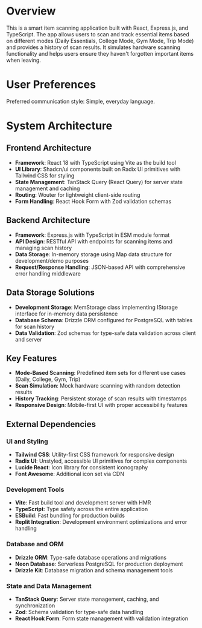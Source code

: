 # Overview

This is a smart item scanning application built with React, Express.js, and TypeScript. The app allows users to scan and track essential items based on different modes (Daily Essentials, College Mode, Gym Mode, Trip Mode) and provides a history of scan results. It simulates hardware scanning functionality and helps users ensure they haven't forgotten important items when leaving.

# User Preferences

Preferred communication style: Simple, everyday language.

# System Architecture

## Frontend Architecture
- **Framework**: React 18 with TypeScript using Vite as the build tool
- **UI Library**: Shadcn/ui components built on Radix UI primitives with Tailwind CSS for styling
- **State Management**: TanStack Query (React Query) for server state management and caching
- **Routing**: Wouter for lightweight client-side routing
- **Form Handling**: React Hook Form with Zod validation schemas

## Backend Architecture  
- **Framework**: Express.js with TypeScript in ESM module format
- **API Design**: RESTful API with endpoints for scanning items and managing scan history
- **Data Storage**: In-memory storage using Map data structure for development/demo purposes
- **Request/Response Handling**: JSON-based API with comprehensive error handling middleware

## Data Storage Solutions
- **Development Storage**: MemStorage class implementing IStorage interface for in-memory data persistence
- **Database Schema**: Drizzle ORM configured for PostgreSQL with tables for scan history
- **Data Validation**: Zod schemas for type-safe data validation across client and server

## Key Features
- **Mode-Based Scanning**: Predefined item sets for different use cases (Daily, College, Gym, Trip)
- **Scan Simulation**: Mock hardware scanning with random detection results
- **History Tracking**: Persistent storage of scan results with timestamps
- **Responsive Design**: Mobile-first UI with proper accessibility features

## External Dependencies

### UI and Styling
- **Tailwind CSS**: Utility-first CSS framework for responsive design
- **Radix UI**: Unstyled, accessible UI primitives for complex components
- **Lucide React**: Icon library for consistent iconography
- **Font Awesome**: Additional icon set via CDN

### Development Tools
- **Vite**: Fast build tool and development server with HMR
- **TypeScript**: Type safety across the entire application
- **ESBuild**: Fast bundling for production builds
- **Replit Integration**: Development environment optimizations and error handling

### Database and ORM
- **Drizzle ORM**: Type-safe database operations and migrations
- **Neon Database**: Serverless PostgreSQL for production deployment
- **Drizzle Kit**: Database migration and schema management tools

### State and Data Management
- **TanStack Query**: Server state management, caching, and synchronization
- **Zod**: Schema validation for type-safe data handling
- **React Hook Form**: Form state management with validation integration
